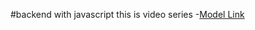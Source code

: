 #backend with javascript
this is video series -[Model Link](https://www.youtube.com/results?search_query=front+end+development)
